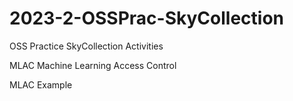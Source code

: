 # 2023-2-OSSPrac-SkyCollection
OSS Practice SkyCollection Activities

MLAC
Machine Learning Access Control

MLAC Example